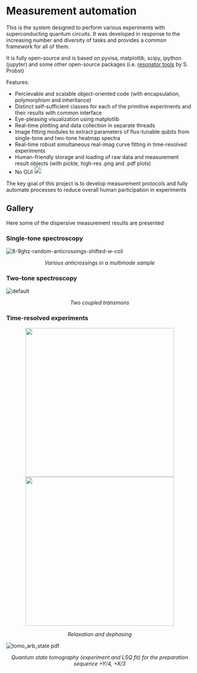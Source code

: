 # Measurement automation

This is the system designed to perform various experiments with superconducting quantum circuits. It was developed in response to the increasing number and diversity of tasks and provides a common framework for all of them.

It is fully open-source and is based on pyvisa, matplotlib, scipy, ipython (jupyter) and some other open-source packages (i.e. [resonator tools](https://github.com/sebastianprobst/resonator_tools) by S. Probst)

Features:
- Percievable and scalable object-oriented code (with encapsulation, polymorphism and inheritance)
- Distinct self-sufficient classes for each of the primitive experiments and their results with common interface
- Eye-pleasing visualization using matplotlib
- Real-time plotting and data collection in separate threads
- Image fitting modules to extract parameters of flux-tunable qubits from single-tone and two-tone heatmap spectra
- Real-time robust simultaneous real-imag curve fitting in time-resolved experiments
- Human-friendly storage and loading of raw data and measurement result objects (with pickle, high-res .png and .pdf plots)
- No GUI <img src=https://user-images.githubusercontent.com/3819012/42594391-bddafb04-8557-11e8-8565-1504d9e0f3de.png width=20>


The key goal of this project is to develop measurement protocols and fully automate processes to reduce overall human participation in experiments

## Gallery

Here some of the dispersive measurement results are presented

### Single-tone spectroscopy

![8-9ghz-random-anticrossings-shifted-w-coil](https://user-images.githubusercontent.com/3819012/42591823-8051e542-8550-11e8-8c11-3b7f65febb09.png)

 <p align="center"><i>Various anticrossings in a multimode sample</i></p>



### Two-tone spectroscopy

![default](https://user-images.githubusercontent.com/3819012/42592612-b2cc0ec4-8552-11e8-9031-dd6f66b5dfcf.png)
 <p align="center"><i>Two coupled transmons</i></p>

### Time-resolved experiments
<p align="center">
<img src=https://user-images.githubusercontent.com/3819012/42593084-20bb8c38-8554-11e8-8153-50706e86065d.png width=400><img src=https://user-images.githubusercontent.com/3819012/42593239-8ee7aaac-8554-11e8-9e5c-2a74fb548a43.png width=400></p>
 <p align="center"><i>Relaxation and dephasing</i></p>


![tomo_arb_state pdf](https://user-images.githubusercontent.com/3819012/42593726-ebdb4074-8555-11e8-86bf-956dfb715197.png)
 <p align="center"><i>Quantum state tomography (experiment and LSQ fit) for the preparation sequence +Y/4, +X/3</i></p>

